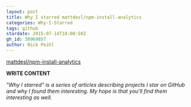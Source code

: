 ```yaml
---
layout: post
title: Why I starred mattdesl/npm-install-analytics
categories: Why-I-Starred
tags: github
stardate: 2015-07-14T18:00:50Z
gh_id: 38969857
author: Nick Peihl
---
```


[mattdesl/npm-install-analytics](https://github.com/mattdesl/npm-install-analytics)

**WRITE CONTENT**

*"Why I starred" is a series of articles describing projects I star on GitHub and why I found them interesting. My hope is that you'll find them interesting as well.*


